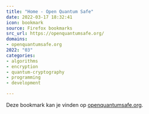 ```yaml
---
title: "Home - Open Quantum Safe"
date: 2022-03-17 18:32:41
icon: bookmark
source: Firefox bookmarks
src_url: https://openquantumsafe.org/
domains:
- openquantumsafe.org
2022: "03"
categories:
- algorithms
- encryption
- quantum-cryptography
- programming
- development

---
```

Deze bookmark kan je vinden op [openquantumsafe.org](https://openquantumsafe.org/).

